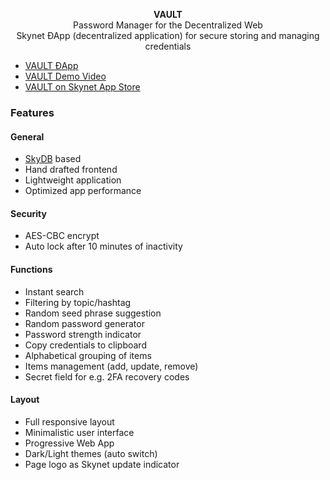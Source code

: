 <p align="center">
    <b>VAULT</b>
    <br>
    Password Manager for the Decentralized Web
    <br>
    Skynet ÐApp (decentralized application) for secure storing and managing credentials
</p>

* [VAULT ÐApp](https://siasky.net/_AXPtfsk-0pN8arfLDC9aO4rJzYzhR82UA-u13JT3cEhFg/)
* [VAULT Demo Video](https://siasky.net/_AnpmkU8-A5HT29gqV-5gXxISBY--J_xWDxgxZRpLD1ZrQ)
* [VAULT on Skynet App Store](https://siasky.net/hns/skyapps/#/apps/utilities)

### Features

#### General
* [SkyDB](https://blog.sia.tech/skydb-a-mutable-database-for-the-decentralized-web-7170beeaa985) based
* Hand drafted frontend
* Lightweight application
* Optimized app performance

#### Security
* AES-CBC encrypt
* Auto lock after 10 minutes of inactivity

#### Functions
* Instant search
* Filtering by topic/hashtag
* Random seed phrase suggestion
* Random password generator
* Password strength indicator
* Copy credentials to clipboard
* Alphabetical grouping of items
* Items management (add, update, remove)
* Secret field for e.g. 2FA recovery codes

#### Layout
* Full responsive layout
* Minimalistic user interface
* Progressive Web App
* Dark/Light themes (auto switch)
* Page logo as Skynet update indicator
